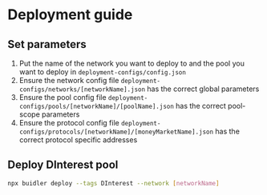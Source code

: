 # Deployment guide

## Set parameters

1. Put the name of the network you want to deploy to and the pool you want to deploy in `deployment-configs/config.json`
2. Ensure the network config file `deployment-configs/networks/[networkName].json` has the correct global parameters
3. Ensure the pool config file `deployment-configs/pools/[networkName]/[poolName].json` has the correct pool-scope parameters
4. Ensure the protocol config file `deployment-configs/protocols/[networkName]/[moneyMarketName].json` has the correct protocol specific addresses

## Deploy DInterest pool

```bash
npx buidler deploy --tags DInterest --network [networkName]
```
